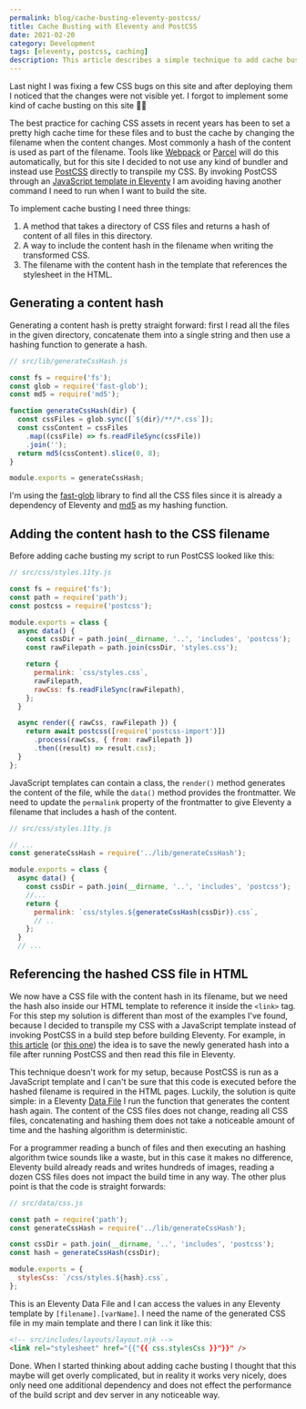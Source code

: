 ```yaml
---
permalink: blog/cache-busting-eleventy-postcss/
title: Cache Busting with Eleventy and PostCSS
date: 2021-02-20
category: Development
tags: [eleventy, postcss, caching]
description: This article describes a simple technique to add cache busting to a site that uses Eleventy and PostCSS
---
```


Last night I was fixing a few CSS bugs on this site and after deploying them I noticed that the changes were not visible yet. I forgot to implement some kind of cache busting on this site 🤦‍♂️

The best practice for caching CSS assets in recent years has been to set a pretty high cache time for these files and to bust the cache by changing the filename when the content changes. Most commonly a hash of the content is used as part of the filename. Tools like [Webpack](https://webpack.js.org) or [Parcel](https://parceljs.org) will do this automatically, but for this site I decided to not use any kind of bundler and instead use [PostCSS](https://postcss.org) directly to transpile my CSS. By invoking PostCSS through an [JavaScript template in Eleventy](https://www.11ty.dev/docs/languages/javascript/) I am avoiding having another command I need to run when I want to build the site.

To implement cache busting I need three things:

1. A method that takes a directory of CSS files and returns a hash of content of all files in this directory.
2. A way to include the content hash in the filename when writing the transformed CSS.
3. The filename with the content hash in the template that references the stylesheet in the HTML.

## Generating a content hash

Generating a content hash is pretty straight forward: first I read all the files in the given directory, concatenate them into a single string and then use a hashing function to generate a hash.

```javascript
// src/lib/generateCssHash.js

const fs = require('fs');
const glob = require('fast-glob');
const md5 = require('md5');

function generateCssHash(dir) {
  const cssFiles = glob.sync([`${dir}/**/*.css`]);
  const cssContent = cssFiles
    .map((cssFile) => fs.readFileSync(cssFile))
    .join('');
  return md5(cssContent).slice(0, 8);
}

module.exports = generateCssHash;
```

I'm using the [fast-glob](https://github.com/mrmlnc/fast-glob#readme) library to find all the CSS files since it is already a dependency of Eleventy and [md5](https://github.com/pvorb/node-md5#readme) as my hashing function.

## Adding the content hash to the CSS filename

Before adding cache busting my script to run PostCSS looked like this:

```javascript
// src/css/styles.11ty.js

const fs = require('fs');
const path = require('path');
const postcss = require('postcss');

module.exports = class {
  async data() {
    const cssDir = path.join(__dirname, '..', 'includes', 'postcss');
    const rawFilepath = path.join(cssDir, 'styles.css');

    return {
      permalink: `css/styles.css`,
      rawFilepath,
      rawCss: fs.readFileSync(rawFilepath),
    };
  }

  async render({ rawCss, rawFilepath }) {
    return await postcss([require('postcss-import')])
      .process(rawCss, { from: rawFilepath })
      .then((result) => result.css);
  }
};
```

JavaScript templates can contain a class, the `render()` method generates the content of the file, while the `data()` method provides the frontmatter. We need to update the `permalink` property of the frontmatter to give Eleventy a filename that includes a hash of the content.

```javascript
// src/css/styles.11ty.js

// ...
const generateCssHash = require('../lib/generateCssHash');

module.exports = class {
  async data() {
    const cssDir = path.join(__dirname, '..', 'includes', 'postcss');
    //...
    return {
      permalink: `css/styles.${generateCssHash(cssDir)}.css`,
      // ..
    };
  }
  // ...
```

## Referencing the hashed CSS file in HTML

We now have a CSS file with the content hash in its filename, but we need the hash also inside our HTML template to reference it inside the `<link>` tag. For this step my solution is different than most of the examples I've found, because I decided to transpile my CSS with a JavaScript template instead of invoking PostCSS in a build step before building Eleventy. For example, in [this article](https://brycewray.com/posts/2020/12/hashing-out-cache-busting-fix-eleventy/) (or [this one](https://codsen.com/articles/our-cache-busting-setup-on-eleventy/)) the idea is to save the newly generated hash into a file after running PostCSS and then read this file in Eleventy.

This technique doesn't work for my setup, because PostCSS is run as a JavaScript template and I can't be sure that this code is executed before the hashed filename is required in the HTML pages. Luckily, the solution is quite simple: in a Eleventy [Data File](https://www.11ty.dev/docs/data-js/) I run the function that generates the content hash again. The content of the CSS files does not change, reading all CSS files, concatenating and hashing them does not take a noticeable amount of time and the hashing algorithm is deterministic.

For a programmer reading a bunch of files and then executing an hashing algorithm twice sounds like a waste, but in this case it makes no difference, Eleventy build already reads and writes hundreds of images, reading a dozen CSS files does not impact the build time in any way. The other plus point is that the code is straight forwards:

```javascript
// src/data/css.js

const path = require('path');
const generateCssHash = require('../lib/generateCssHash');

const cssDir = path.join(__dirname, '..', 'includes', 'postcss');
const hash = generateCssHash(cssDir);

module.exports = {
  stylesCss: `/css/styles.${hash}.css`,
};
```

This is an Eleventy Data File and I can access the values in any Eleventy template by `[filename].[varName]`. I need the name of the generated CSS file in my main template and there I can link it like this:

```html
<!-- src/includes/layouts/layout.njk -->
<link rel="stylesheet" href="{{"{{ css.stylesCss }}"}}" />
```

Done. When I started thinking about adding cache busting I thought that this maybe will get overly complicated, but in reality it works very nicely, does only need one additional dependency and does not effect the performance of the build script and dev server in any noticeable way.
